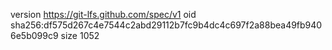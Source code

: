 version https://git-lfs.github.com/spec/v1
oid sha256:df575d267c4e7544c2abd29112b7fc9b4dc4c697f2a88bea49fb9406e5b099c9
size 1052
